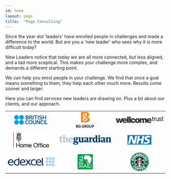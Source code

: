 ```yaml
---
id: home
layout: page
title:  "Page Consulting"
---
```


Since the year dot 'leaders' have enrolled people in challenges and made a difference to the world. But are you a 'new leader' who sees why it is more difficult today? 

New Leaders notice that today we are all more connected, but less aligned, and a tad more sceptical. This makes your challenge more complex, and demands a different starting point. 

We can help you enrol people in your challenge. We find that once a goal means something to them, they help each other much more. Results come sooner and larger. 

Here you can find services new leaders are drawing on. Plus a bit about our clients, and our approach.

<footer>
<table width="100%">
	<tr align="center">
		<td><img src="/images/bc.svg" alt="British Council" height="30"></td>
		<td><img src="images/bg-group.svg" alt="BG Group" height="50"></td>
		<td><img src="/images/wellcome.svg" alt="Wellcome" height="20"></td>
	</tr>
	<tr height="5"></tr>
		<tr align="center">
		<td><img src="/images/home-office.svg" alt="Home Office" height="50"></td>
		<td><img src="/images/the-guardian.svg" alt="The Guardian" height="30"></td>
		<td><img src="/images/nhs.svg" alt="National Health Service" height="30"></td>
	</tr>
	<tr height="5"></tr>
	<tr align="center">	
		<td><img src="images/edexcel.svg" alt="Edexcel" height="30"></td>
		<td><img src="images/treeaid.jpg" alt="Tree Aid" height="50"></td>
		<td><img src="/images/starbucks.svg" alt="Starbucks" height="60"></td>
	</tr>	
</table></footer>